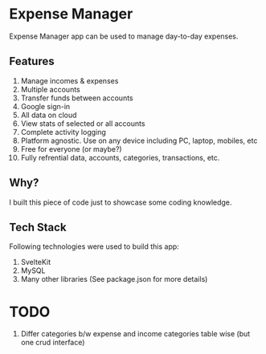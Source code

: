 # Expense Manager

Expense Manager app can be used to manage day-to-day expenses.

## Features

1. Manage incomes & expenses
2. Multiple accounts
3. Transfer funds between accounts
4. Google sign-in
5. All data on cloud
6. View stats of selected or all accounts
7. Complete activity logging
8. Platform agnostic. Use on any device including PC, laptop, mobiles, etc
9. Free for everyone (or maybe?)
10. Fully refrential data, accounts, categories, transactions, etc.

## Why?

I built this piece of code just to showcase some coding knowledge.

## Tech Stack

Following technologies were used to build this app:

1. SvelteKit
2. MySQL
3. Many other libraries (See package.json for more details)

# TODO

1. Differ categories b/w expense and income categories table wise (but one crud interface)